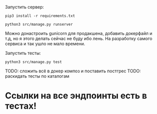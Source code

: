 Запустить сервер:

```
pip3 install -r requirements.txt

python3 src/manage.py runserver
```

Можно донастроить gunicorn для продакшена, добавить докерфайл и т.д, но я этого делать сейчас не буду ибо лень. На разработку
самого сервиса и так ушло не мало времени.

Запустить тесты: 

```
python3 src/manage.py test
```

TODO: сложить всё в докер композ и поставить постгрес
TODO: раскидать тесты по каталогам

# Ссылки на все эндпоинты есть в тестах!